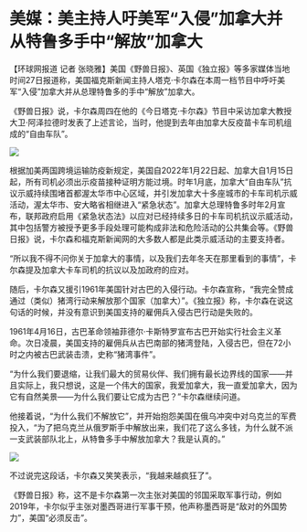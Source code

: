 # 美媒：美主持人吁美军“入侵”加拿大并从特鲁多手中“解放”加拿大

【环球网报道 记者
张晓雅】美国《野兽日报》、英国《独立报》等多家媒体当地时间27日报道称，美国福克斯新闻主持人塔克·卡尔森在本周一档节目中呼吁美军“入侵”加拿大并从总理特鲁多的手中“解放”加拿大。

《野兽日报》说，卡尔森周四在他的《今日塔克·卡尔森》节目中采访加拿大教授大卫·阿泽拉德时发表了上述言论，当时，他提到去年由加拿大反疫苗卡车司机组成的“自由车队”。

![](https://inews.gtimg.com/newsapp_bt/0/15631463551/1000)

根据加美两国跨境运输防疫新规定，美国自2022年1月22日起、加拿大自1月15日起，所有司机必须出示疫苗接种证明方能过境。时年1月底，加拿大“自由车队”抗议示威持续围堵首都渥太华市中心区域，并引发加拿大十多座城市的卡车司机示威活动，渥太华市、安大略省相继进入“紧急状态”。加拿大总理特鲁多时年2月宣布，联邦政府启用《紧急状态法》以应对已经持续多日的卡车司机抗议示威活动，其中包括警方被授予更多手段处理可能构成非法和危险活动的公共集会等。《野兽日报》说，卡尔森和福克斯新闻网的大多数人都是此类示威活动的主要支持者。

“所以我不得不问你关于加拿大的事情，以及我们去年冬天在那里看到的事情”，卡尔森提及加拿大卡车司机的抗议以及加政府的应对。

随后，卡尔森又援引1961年美国针对古巴的入侵行动。卡尔森宣称，“我完全赞成通过（类似）猪湾行动来解放那个国家（加拿大）”。《独立报》称，卡尔森在说这句话的时候，并没有意识到美国支持的雇佣兵入侵古巴行动是失败的。

1961年4月16日，古巴革命领袖菲德尔·卡斯特罗宣布古巴开始实行社会主义革命。次日凌晨，美国支持的雇佣兵从古巴南部的猪湾登陆，入侵古巴，但在72小时之内被古巴武装击溃，史称“猪湾事件”。

“为什么我们要退缩，让我们最大的贸易伙伴、我们拥有最长边界线的国家——并且实际上，我只想说，这是一个伟大的国家，我爱加拿大，我一直爱加拿大，因为它有自然美景——为什么我们要让它成为古巴？”卡尔森继续问道。

他接着说，“为什么我们不解放它”，并开始抱怨美国在俄乌冲突中对乌克兰的军费投入，“为了把乌克兰从俄罗斯手中解放出来，我们花了这么多钱，为什么就不派一支武装部队北上，从特鲁多手中解放加拿大？我是认真的。”

![](https://inews.gtimg.com/newsapp_bt/0/15631463563/1000)

不过说完这段话，卡尔森又笑笑表示，“我越来越疯狂了”。

《野兽日报》称，这不是卡尔森第一次主张对美国的邻国采取军事行动，例如2019年，卡尔似乎主张对墨西哥进行军事干预，他声称墨西哥是“敌对的外国势力”，美国“必须反击”。

